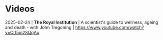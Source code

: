 # Videos


2025-02-24 | **The Royal Institution** |  A scientist's guide to wellness, ageing and death - with John Tregoning | https://www.youtube.com/watch?v=Cl15m2SQqAo